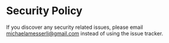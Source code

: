 # Security Policy

If you discover any security related issues, please email michaelamesserli@gmail.com instead of using the issue tracker.
